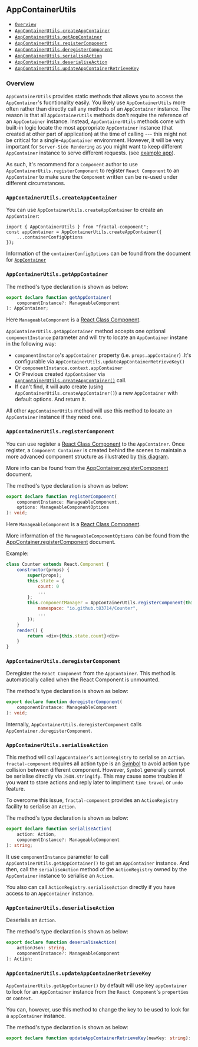 ## AppContainerUtils

- [`Overview`](#overview)
- [`AppContainerUtils.createAppContainer`](#appcontainerutilscreateappcontainer)
- [`AppContainerUtils.getAppContainer`](#appcontainerutilsgetappcontainer)
- [`AppContainerUtils.registerComponent`](#appcontainerutilsregistercomponent)
- [`AppContainerUtils.deregisterComponent`](#appcontainerutilsderegistercomponent)
- [`AppContainerUtils.serialiseAction`](#appcontainerutilsserialiseaction)
- [`AppContainerUtils.deserialiseAction`](#appcontainerutilsdeserialiseaction)
- [`AppContainerUtils.updateAppContainerRetrieveKey`](#appcontainerutilsupdateappcontainerretrievekey)


### Overview

`AppContainerUtils` provides static methods that allows you to access the `AppContainer`'s fucntionality easily. You likely use `AppContainerUtils` more often rather than directly call any methods of an `AppContainer` instance. The reason is that all `AppContainerUtils` methods don't require the reference of an `AppContainer` instance. Instead, `AppContainerUtils` methods come with built-in logic locate the most appropriate `AppContainer` instance (that created at other part of application) at the time of calling --- this might not be critical for a single-`AppContainer` environment. However, it will be very important for `Server-Side Rendering` as you might want to keep different `AppContainer` instance to serve different requests. (see [example app](https://github.com/t83714/fractal-component/tree/master/examples/exampleAppSSR)). 

As such, it's recommend for a `Component` author to use `AppContainerUtils.registerComponent` to register `React Component` to an `AppContainer` to make sure the `Component` written can be re-used under different circumstances.

### `AppContainerUtils.createAppContainer`

You can use `AppContainerUtils.createAppContainer` to create an `AppContainer`:
```
import { AppContainerUtils } from "fractal-component";
const appContainer = AppContainerUtils.createAppContainer({
    ...containerConfigOptions
});
```
Information of the `containerConfigOptions` can be found from the document for [`AppContainer`](./AppContainer.md#initialisation-constructor)

### `AppContainerUtils.getAppContainer`

The method's type declaration is shown as below: 

```typescript
export declare function getAppContainer(
    componentInstance?: ManageableComponent
): AppContainer;
```

Here `ManageableComponent` is a [React Class Component](https://reactjs.org/docs/components-and-props.html#functional-and-class-components).

`AppContainerUtils.getAppContainer` method accepts one optional `componentInstance` parameter and will try to locate an `AppContainer` instane in the following way:

- `componentInstance`'s `appContainer` property (i.e. `props.appContainer`) .It's configurable via `AppContainerUtils.updateAppContainerRetrieveKey()`
- Or `componentInstance.context.appContainer`
- Or Previous created `AppContainer` via [`AppContainerUtils.createAppContainer()`](#appcontainerutilscreateappcontainer) call.
- If can't find, it will auto create (using `AppContainerUtils.createAppContainer()`) a new `AppContainer` with default options. And return it.

All other `AppContainerUtils` method will use this method to locate an `AppContainer` instance if they need one.


### `AppContainerUtils.registerComponent`

You can use register a [React Class Component](https://reactjs.org/docs/components-and-props.html#functional-and-class-components) to the `AppContainer`. Once register, a `Component Container` is created behind the scenes to maintain a more advanced component structure as illustrated by [this diagram](https://raw.githubusercontent.com/t83714/fractal-component/master/docs/assets/container-structure.png).

More info can be found from the [AppContainer.registerComponent](./AppContainer.md#registercomponent) document. 

The method's type declaration is shown as below: 

```typescript
export declare function registerComponent(
    componentInstance: ManageableComponent,
    options: ManageableComponentOptions
): void;
```

Here `ManageableComponent` is a [React Class Component](https://reactjs.org/docs/components-and-props.html#functional-and-class-components).

More information of the `ManageableComponentOptions` can be found from the [AppContainer.registerComponent](./AppContainer.md#manageablecomponentoptions) document.

Example:
```javascript
class Counter extends React.Component {
    constructor(props) {
        super(props);
        this.state = {
            count: 0
            ...
        };
        this.componentManager = AppContainerUtils.registerComponent(this, {
            namespace: "io.github.t83714/Counter",
            ...
        });
    }
    render() {
        return <div>{this.state.count}<div>
    }
}
```

### `AppContainerUtils.deregisterComponent`

Deregister the `React Component` from the `AppContainer`. This method is automatically called when the React Component is unmounted.

The method's type declaration is shown as below: 

```typescript
export declare function deregisterComponent(
    componentInstance: ManageableComponent
): void;
```

Internally, `AppContainerUtils.deregisterComponent` calls `AppContainer.deregisterComponent`.


### `AppContainerUtils.serialiseAction`

This method will call `AppContainer`'s `ActionRegistry` to serialise an `Action`. `fractal-component` requires all action type is an [Symbol](https://developer.mozilla.org/en-US/docs/Web/JavaScript/Reference/Global_Objects/Symbol) to avoid action type collision between different component. However, `Symbol` generally cannot be serialise directly via `JSON.stringify`. This may cause some troubles if you want to store actions and reply later to implment `time travel` or `undo` feature.

To overcome this issue, `fractal-component` provides an `ActionRegistry` facility to serialise an `Action`. 

The method's type declaration is shown as below:

```typescript
export declare function serialiseAction(
    action: Action,
    componentInstance?: ManageableComponent
): string;
```

It use `componentInstance` parameter to call `AppContainerUtils.getAppContainer()` to get an `AppContainer` instance. And then, call the `serialiseAction` method of the `ActionRegistry` owned by the `AppContainer` instance to serialise an `Action`.

You also can call `ActionRegistry.serialiseAction` directly if you have access to an `AppContainer` instance.

### `AppContainerUtils.deserialiseAction`

Deserialis an `Action`.

The method's type declaration is shown as below:

```typescript
export declare function deserialiseAction(
    actionJson: string,
    componentInstance?: ManageableComponent
): Action;
```

### `AppContainerUtils.updateAppContainerRetrieveKey`

`AppContainerUtils.getAppContainer()` by default will use key `appContainer` to look for an `AppContainer` instance from the `React Component`'s `properties` or `context`. 

You can, however, use this method to change the key to be used to look for a `appContainer` instance.

The method's type declaration is shown as below: 

```typescript
export declare function updateAppContainerRetrieveKey(newKey: string): string;
```